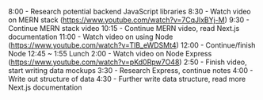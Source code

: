 8:00 - Research potential backend JavaScript libraries
8:30 - Watch video on MERN stack (https://www.youtube.com/watch?v=7CqJlxBYj-M)
9:30 - Continue MERN stack video
10:15 - Continue MERN video, read Next.js documentation
11:00 - Watch video on using Node (https://www.youtube.com/watch?v=TlB_eWDSMt4)
12:00 - Continue/finish Node
12:45 ~ 1:55 Lunch
2:00 - Watch video on Node Express (https://www.youtube.com/watch?v=pKd0Rpw7O48)
2:50 - Finish video, start writing data mockups
3:30 - Research Express, continue notes
4:00 - Write out structure of data
4:30 - Further write data structure, read more Next.js documentation
